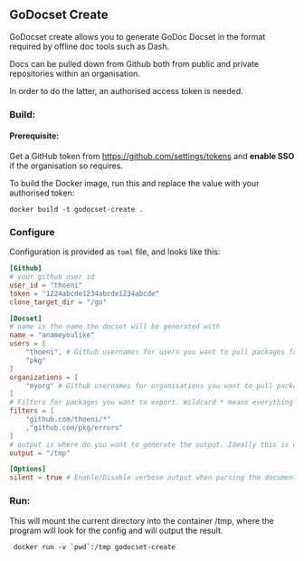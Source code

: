 ## GoDocset Create

GoDocset create allows you to generate GoDoc Docset in the format required by
offline doc tools such as Dash.

Docs can be pulled down from Github both from public and private repositories
within an organisation.

In order to do the latter, an authorised access token is needed.

### Build:

#### Prerequisite:
Get a GitHub token from https://github.com/settings/tokens and **enable SSO** if
the organisation so requires.

To build the Docker image, run this and replace the value with your authorised
token:
```
docker build -t godocset-create .
```

### Configure

Configuration is provided as `toml` file, and looks like this:
```toml
[Github]
# your github user id
user_id = "thoeni"
token = "1224abcde1234abcde1234abcde"
clone_target_dir = "/go"

[Docset]
# name is the name the docset will be generated with
name = "anameyoulike"
users = [
	"thoeni", # Github usernames for users you want to pull packages from
	"pkg"
]
organizations = [
	"myorg" # Github usernames for organisations you want to pull packages from.
]
# Filters for packages you want to export. Wildcard * means everything after that.
filters = [
	"github.com/thoeni/*"
	,"github.com/pkg/errors"
]
# output is where do you want to generate the output. Ideally this is where you will mount your volume to.
output = "/tmp"

[Options]
silent = true # Enable/Disable verbose output when parsing the documentation
```

### Run:

This will mount the current directory into the container /tmp, where the program
will look for the config and will output the result. 

```
 docker run -v `pwd`:/tmp godocset-create
```
